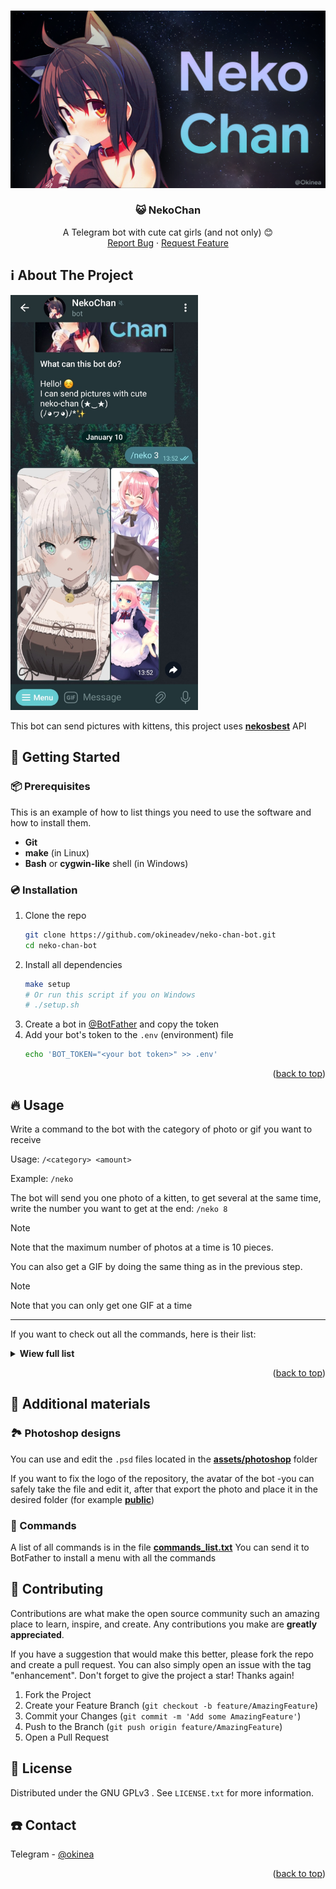 <a name="readme-top"></a>

<!-- PROJECT LOGO -->
<br />
<div align="center">
  <a href="https://github.com/okineadev/neko-chan-bot">
    <img src="public/logo.jpg" alt="Logo">
  </a>

<h3 align="center">😺 NekoChan</h3>

  <p align="center">
    A Telegram bot with cute cat girls (and not only) 😊
    <br />
    <a href="https://github.com/okineadev/neko-chan-bot/issues">Report Bug</a>
    ·
    <a href="https://github.com/okineadev/neko-chan-bot/issues">Request Feature</a>
  </p>
</div>

<!-- ABOUT THE PROJECT -->

## ℹ️ About The Project

<img src="public/screenshot.jpg" width="300"></img>

This bot can send pictures with kittens, this project uses [**nekosbest**](https://github.com/nekos-best/nekos-best.py) API

<!-- GETTING STARTED -->

## 🧧 Getting Started

### 📦 Prerequisites

This is an example of how to list things you need to use the software and how to install them.

- **Git**
- **make** (in Linux)
- **Bash** or **cygwin-like** shell (in Windows)

### 💿 Installation


1. Clone the repo
   ```sh
   git clone https://github.com/okineadev/neko-chan-bot.git
   cd neko-chan-bot
   ```
2. Install all dependencies
   ```sh
   make setup
   # Or run this script if you on Windows
   # ./setup.sh
   ```
3. Create a bot in [@BotFather](https://t.me/botfather) and copy the token
4. Add your bot's token to the `.env` (environment) file
   ```sh
   echo 'BOT_TOKEN="<your bot token>" >> .env'
   ```

<p align="right">(<a href="#readme-top">back to top</a>)</p>

<!-- USAGE EXAMPLES -->

## 🔥 Usage

Write a command to the bot with the category of photo or gif you want to receive

Usage: `/<category> <amount>`

Example: `/neko`

The bot will send you one photo of a kitten, to get several at the same time, write the number you want to get at the end: `/neko 8`

> [!NOTE]
> Note that the maximum number of photos at a time is 10 pieces.

You can also get a GIF by doing the same thing as in the previous step.

> [!NOTE]
> Note that you can only get one GIF at a time

<hr>

If you want to check out all the commands, here is their list:

<details>
  <summary><b>Wiew full list</b></summary>
  <ul>
    <li><b>neko</b> - Send neko</li>
    <li><b>kitsune</b> - Send kitsune</li>
    <li><b>waifu</b> - Send waifu</li>
    <li><b>husbando</b> - Send husbando</li>
    <li><b>baka</b> - Send baka <b>GIF</b></li>
    <li><b>bite</b> - Send bite <b>GIF</b></li>
    <li><b>blush</b> - Send blush <b>GIF</b></li>
    <li><b>bored</b> - Send bored <b>GIF</b></li>
    <li><b>cry</b> - Send cry <b>GIF</b></li>
    <li><b>cuddle</b> - Send cuddle <b>GIF</b></li>
    <li><b>dance</b> - Send dance <b>GIF</b></li>
    <li><b>facepalm</b> - Send facepalm <b>GIF</b></li>
    <li><b>feed</b> - Send feed <b>GIF</b></li>
    <li><b>handhold</b> - Send handhold <b>GIF</b></li>
    <li><b>handshake</b> - Send handshake <b>GIF</b></li>
    <li><b>happy</b> - Send happy <b>GIF</b></li>
    <li><b>highfive</b> - Send highfive <b>GIF</b></li>
    <li><b>hug</b> - Send hug <b>GIF</b></li>
    <li><b>kick</b> - Send kick <b>GIF</b></li>
    <li><b>kiss</b> - Send kiss <b>GIF</b></li>
    <li><b>laugh</b> - Send laugh <b>GIF</b></li>
    <li><b>lurk</b> - Send lurk <b>GIF</b></li>
    <li><b>nod</b> - Send nod <b>GIF</b></li>
    <li><b>nom</b> - Send nom <b>GIF</b></li>
    <li><b>nope</b> - Send nope <b>GIF</b></li>
    <li><b>pat</b> - Send pat <b>GIF</b></li>
    <li><b>peck</b> - Send peck <b>GIF</b></li>
    <li><b>poke</b> - Send poke <b>GIF</b></li>
    <li><b>pout</b> - Send pout <b>GIF</b></li>
    <li><b>punch</b> - Send punch <b>GIF</b></li>
    <li><b>shoot</b> - Send shoot <b>GIF</b></li>
    <li><b>shrug</b> - Send shrug <b>GIF</b></li>
    <li><b>slap</b> - Send slap <b>GIF</b></li>
    <li><b>sleep</b> - Send sleep <b>GIF</b></li>
    <li><b>smile</b> - Send smile <b>GIF</b></li>
    <li><b>smug</b> - Send smug <b>GIF</b></li>
    <li><b>stare</b> - Send stare <b>GIF</b></li>
    <li><b>think</b> - Send think <b>GIF</b></li>
    <li><b>thumbsup</b> - Send thumbsup <b>GIF</b></li>
    <li><b>tickle</b> - Send tickle <b>GIF</b></li>
    <li><b>wave</b> - Send wave <b>GIF</b></li>
    <li><b>wink</b> - Send wink <b>GIF</b></li>
    <li><b>yawn</b> - Send yawn <b>GIF</b></li>
    <li><b>yeet</b> - Send yeet <b>GIF</b></li>
  </ul>
</details>

<p align="right">(<a href="#readme-top">back to top</a>)</p>

## 📑 Additional materials

### 🏞️ Photoshop designs

You can use and edit the `.psd` files located in the [**assets/photoshop**](assets/photoshop) folder

If you want to fix the logo of the repository, the avatar of the bot -you can safely take the file and edit it, after that export the photo and place it in the desired folder (for example [**public**](public))

### 📄 Commands

A list of all commands is in the file [**commands_list.txt**](assets/commands_list.txt)
You can send it to BotFather to install a menu with all the commands

<!-- CONTRIBUTING -->

## 🤝 Contributing

Contributions are what make the open source community such an amazing place to learn, inspire, and create. Any contributions you make are **greatly appreciated**.

If you have a suggestion that would make this better, please fork the repo and create a pull request. You can also simply open an issue with the tag "enhancement".
Don't forget to give the project a star! Thanks again!

1. Fork the Project
2. Create your Feature Branch (`git checkout -b feature/AmazingFeature`)
3. Commit your Changes (`git commit -m 'Add some AmazingFeature'`)
4. Push to the Branch (`git push origin feature/AmazingFeature`)
5. Open a Pull Request

<!-- LICENSE -->

## 📝 License

Distributed under the GNU GPLv3 . See `LICENSE.txt` for more information.

<!-- CONTACT -->

## ☎️ Contact

Telegram - [@okinea](https://t.me/okinea)

<p align="right">(<a href="#readme-top">back to top</a>)</p>

